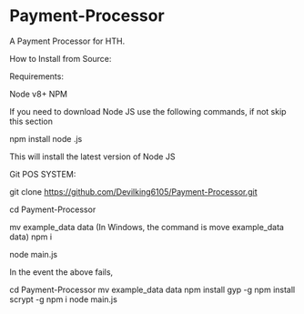 # Payment-Processor 
A Payment Processor for HTH.

How to Install from Source:


Requirements:  



Node v8+
NPM  

If you need to download Node JS use the following commands, if not skip this section

npm install node
.js

This will install the latest version of Node JS



Git POS SYSTEM:
 

git clone https://github.com/Devilking6105/Payment-Processor.git 

cd Payment-Processor 

mv example_data data (In Windows, the command is move example_data data)
npm i

node main.js


In the event the above fails, 

cd Payment-Processor
mv example_data data
npm install gyp -g
npm install scrypt -g
npm i
node main.js

